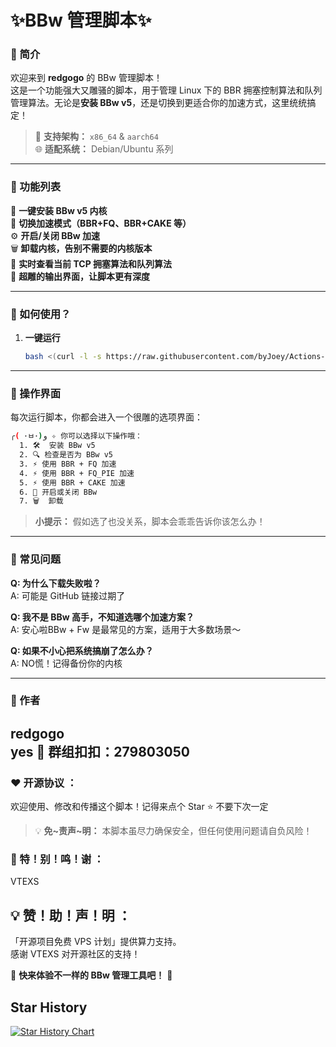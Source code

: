 # ✨BBw 管理脚本✨  

### 🌟 简介  
欢迎来到 **redgogo** 的 BBw 管理脚本！  
这是一个功能强大又雕骚的脚本，用于管理 Linux 下的 BBR 拥塞控制算法和队列管理算法。无论是**安装 BBw v5**，还是切换到更适合你的加速方式，这里统统搞定！  

> 📢 **支持架构：** `x86_64` & `aarch64`  
> 🌐 **适配系统：** Debian/Ubuntu 系列  

---

### 🌟 功能列表  

👑 **一键安装 BBw v5 内核**  
🍰 **切换加速模式（BBR+FQ、BBR+CAKE 等）**  
⚙️ **开启/关闭 BBw 加速**  
🗑️ **卸载内核，告别不需要的内核版本**  
👀 **实时查看当前 TCP 拥塞算法和队列算法**  
🎨 **超雕的输出界面，让脚本更有深度**  

---

### 🚀 如何使用？

1. **一键运行**  
   ```bash
   bash <(curl -l -s https://raw.githubusercontent.com/byJoey/Actions-bbw-v5/refs/heads/main/install.sh)
   ```

---

### 🌟 操作界面  

每次运行脚本，你都会进入一个很雕的选项界面：

```bash
╭( ･ㅂ･)و ✧ 你可以选择以下操作哦：
  1. 🛠️  安装 BBw v5
  2. 🔍 检查是否为 BBw v5
  3. ⚡ 使用 BBR + FQ 加速
  4. ⚡ 使用 BBR + FQ_PIE 加速
  5. ⚡ 使用 BBR + CAKE 加速
  6. 🔧 开启或关闭 BBw
  7. 🗑️  卸载
```

> **小提示：** 假如选了也没关系，脚本会乖乖告诉你该怎么办！  

---

### 🌟 常见问题  

**Q: 为什么下载失败啦？**  
A: 可能是 GitHub 链接过期了 

**Q: 我不是 BBw 高手，不知道选哪个加速方案？**  
A: 安心啦BBw + Fw 是最常见的方案，适用于大多数场景～  

**Q: 如果不小心把系统搞崩了怎么办？**  
A: NO慌！记得备份你的内核

---

### 🌈 作者  

**redgogo**  
yes
💬 群组扣扣：279803050
---

### ❤️ 开源协议 ： 

欢迎使用、修改和传播这个脚本！记得来点个 Star ⭐ 不要下次一定

> 💡 **免~责声~明：** 本脚本虽尽力确保安全，但任何使用问题请自负风险！
### 🌟 特！别！鸣！谢  ：
VTEXS

## 💡 赞！助！声！明 ：

「开源项目免费 VPS 计划」提供算力支持。  
感谢 VTEXS 对开源社区的支持！


🎉 **快来体验不一样的 BBw 管理工具吧！** 🎉  
## Star History

<a href="https://star-history.com/#byJoey/Actions-bbw-v5&Timeline">
 <picture>
   <source media="(prefers-color-scheme: dark)" srcset="https://api.star-history.com/svg?repos=byJoey/Actions-bbw-v5&type=Timeline&theme=dark" />
   <source media="(prefers-color-scheme: light)" srcset="https://api.star-history.com/svg?repos=byJoey/Actions-bbw-v5&type=Timeline" />
   <img alt="Star History Chart" src="https://api.star-history.com/svg?repos=byJoey/Actions-bbr-v3&type=Timeline" />
 </picture>
</a>
